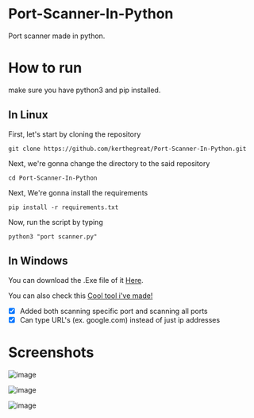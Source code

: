 # Port-Scanner-In-Python
Port scanner made in python.

# How to run
make sure you have python3 and pip installed.

<h2>In Linux</h2>

<p>First, let's start by cloning the repository</p>

`git clone https://github.com/kerthegreat/Port-Scanner-In-Python.git`

<p>Next, we're gonna change the directory to the said repository</p>

`cd Port-Scanner-In-Python`

<p>Next, We're gonna install the requirements</p>

`pip install -r requirements.txt`

<p>Now, run the script by typing</p>
  
`python3 "port scanner.py"`

<h2>In Windows</h2>

You can download the .Exe file of it [Here](https://github.com/kerthegreat/Port-Scanner-In-Python/releases/tag/v1.0).

<p></p>

You can also check this [Cool tool i've made!](https://www.youtube.com/watch?v=dQw4w9WgXcQ)

<p></p>

- [x] Added both scanning specific port and scanning all ports
- [x] Can type URL's (ex. google.com) instead of just ip addresses

# Screenshots 

![image](https://user-images.githubusercontent.com/73579653/153697189-6489b884-8997-478a-80df-62eb15069309.png)

![image](https://user-images.githubusercontent.com/73579653/153697212-f6c19c06-a260-4c8f-90cf-3b85743cefd7.png)

![image](https://user-images.githubusercontent.com/73579653/153697239-05073ca7-ae68-41a9-af63-0ebc0c4d68f4.png)
